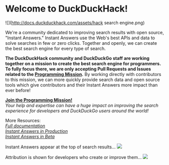 # Welcome to DuckDuckHack! 

![](http://docs.duckduckhack.com/assets/hack search engine.png)

We're a community dedicated to improving search results with open source, "Instant Answers." Instant Answers use the Web's best APIs and data to solve searches in few or zero clicks. Together and openly, we can create the best search engine for every type of search.

**The DuckDuckHack community and DuckDuckGo staff are working together on a mission to create the best search engine for programmers. To fully focus there, we are only accepting Pull Requests and Issues related to the [Programming Mission](https://forum.duckduckhack.com/t/duckduckhack-programming-mission-overview/53).** By working directly with contributors to this mission, we can more quickly provide search data and open source tools which give contributors and their Instant Answers more impact than ever before!

[**Join the Programming Mission!**](https://forum.duckduckhack.com/t/duckduckhack-programming-mission-overview/53)  
*Your help and expertise can have a huge impact on improving the search experience for developers and DuckDuckGo users around the world!* 

More Resources:   
*[Full documentation](http://docs.duckduckhack.com)*  
*[Instant Answers in Production](https://duck.co/ia)*  
*[Instant Answers in Beta](https://beta.duckduckgo.com/?q=test&t=hc&ia=iatesting&iax=1)*  

Instant Answers appear at the top of search results...
![](http://docs.duckduckhack.com/assets/python_apply_at_DuckDuckGo.png)

Attribution is shown for developers who create or improve them...
![](http://docs.duckduckhack.com/assets/attribution_example_1.png)
